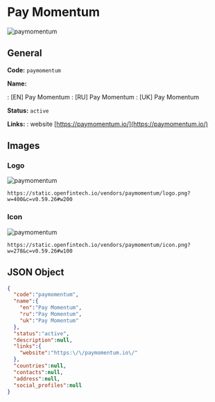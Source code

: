 
# Pay Momentum 
![paymomentum](https://static.openfintech.io/vendors/paymomentum/logo.png?w=400&c=v0.59.26#w200)  

## General 
 
**Code:** `paymomentum` 
 
**Name:** 
 
:	[EN] Pay Momentum 
:	[RU] Pay Momentum 
:	[UK] Pay Momentum 
 
**Status:** `active` 
 
**Links:** 
: website [https://paymomentum.io/](https://paymomentum.io/) 
 

## Images 

### Logo 
 
![paymomentum](https://static.openfintech.io/vendors/paymomentum/logo.png?w=400&c=v0.59.26#w200)  

```
https://static.openfintech.io/vendors/paymomentum/logo.png?w=400&c=v0.59.26#w200
```  

### Icon 
 
![paymomentum](https://static.openfintech.io/vendors/paymomentum/icon.png?w=278&c=v0.59.26#w100)  

```
https://static.openfintech.io/vendors/paymomentum/icon.png?w=278&c=v0.59.26#w100
```  

## JSON Object 

```json
{
  "code":"paymomentum",
  "name":{
    "en":"Pay Momentum",
    "ru":"Pay Momentum",
    "uk":"Pay Momentum"
  },
  "status":"active",
  "description":null,
  "links":{
    "website":"https:\/\/paymomentum.io\/"
  },
  "countries":null,
  "contacts":null,
  "address":null,
  "social_profiles":null
}
```  
